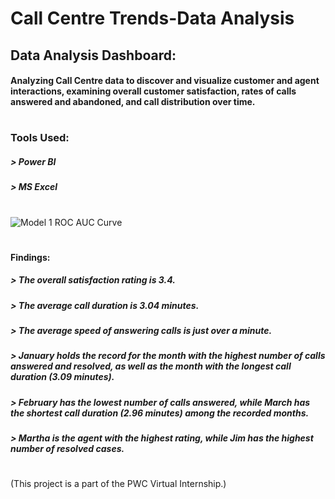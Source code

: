 # Call Centre Trends-Data Analysis

## Data Analysis Dashboard:
#### Analyzing Call Centre data to discover and visualize customer and agent interactions, examining overall customer satisfaction, rates of calls answered and abandoned, and call distribution over time.
#
### Tools Used:
##### > Power BI
##### > MS Excel
#
#
![Model 1 ROC AUC Curve](https://imgur.com/tuh9XjL.png)
#
#### Findings:
##### > The overall satisfaction rating is 3.4.
##### > The average call duration is 3.04 minutes.
##### > The average speed of answering calls is just over a minute.
##### > January holds the record for the month with the highest number of calls answered and resolved, as well as the month with the longest call duration (3.09 minutes).
##### > February has the lowest number of calls answered, while March has the shortest call duration (2.96 minutes) among the recorded months.
##### > Martha is the agent with the highest rating, while Jim has the highest number of resolved cases.
#
#
#
(This project is a part of the PWC Virtual Internship.)
